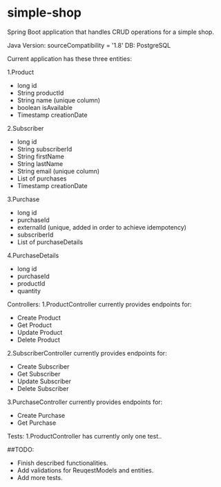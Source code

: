 # simple-shop
Spring Boot application that handles CRUD operations for a simple shop.

Java Version:
  sourceCompatibility = '1.8'
DB:
  PostgreSQL

Current application has these three entities:

1.Product
 - long id
 - String productId
 - String name (unique column)
 - boolean isAvailable
 - Timestamp creationDate

2.Subscriber
 - long id
 - String subscriberId
 - String firstName
 - String lastName
 - String email (unique column)
 - List of purchases
 - Timestamp creationDate

3.Purchase
 - long id
 - purchaseId
 - externalId (unique, added in order to achieve idempotency)
 - subscriberId
 - List of purchaseDetails

4.PurchaseDetails
 - long id
 - purchaseId
 - productId
 - quantity

Controllers:
1.ProductController currently provides endpoints for:
 - Create Product
 - Get Product
 - Update Product
 - Delete Product

2.SubscriberController currently provides endpoints for:
 - Create Subscriber
 - Get Subscriber
 - Update Subscriber
 - Delete Subscriber


3.PurchaseController currently provides endpoints for:
  - Create Purchase
  - Get Purchase


Tests:
1.ProductController has currently only one test.. 


##TODO:
  - Finish described functionalities.
  - Add validations for ReuqestModels and entities.
  - Add more tests.
  

